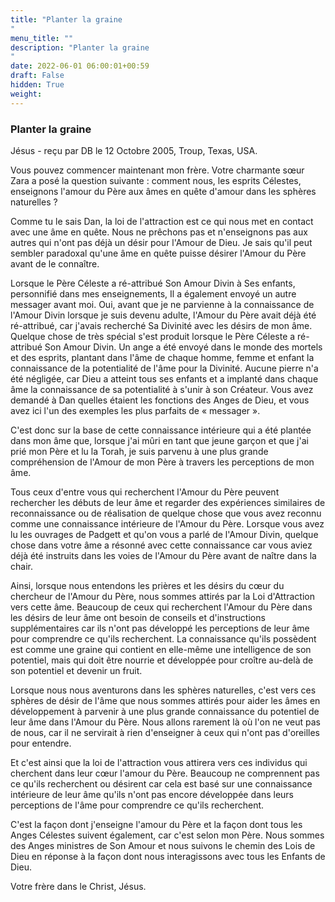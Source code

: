 ```yaml
---
title: "Planter la graine
"
menu_title: ""
description: "Planter la graine
"
date: 2022-06-01 06:00:01+00:59
draft: False
hidden: True
weight:
---
```

### Planter la graine

Jésus - reçu par DB le 12 Octobre 2005, Troup, Texas, USA.

Vous pouvez commencer maintenant mon frère. Votre charmante sœur Zara a posé la question suivante : comment nous, les esprits Célestes, enseignons l'amour du Père aux âmes en quête d'amour dans les sphères naturelles ?

Comme tu le sais Dan, la loi de l'attraction est ce qui nous met en contact avec une âme en quête. Nous ne prêchons pas et n'enseignons pas aux autres qui n'ont pas déjà un désir pour l'Amour de Dieu. Je sais qu'il peut sembler paradoxal qu'une âme en quête puisse désirer l'Amour du Père avant de le connaître.

Lorsque le Père Céleste a ré-attribué Son Amour Divin à Ses enfants, personnifié dans mes enseignements, Il a également envoyé un autre messager avant moi. Oui, avant que je ne parvienne à la connaissance de l'Amour Divin lorsque je suis devenu adulte, l'Amour du Père avait déjà été ré-attribué, car j'avais recherché Sa Divinité avec les désirs de mon âme. Quelque chose de très spécial s'est produit lorsque le Père Céleste a ré-attribué Son Amour Divin. Un ange a été envoyé dans le monde des mortels et des esprits, plantant dans l'âme de chaque homme, femme et enfant la connaissance de la potentialité de l'âme pour la Divinité. Aucune pierre n'a été négligée, car Dieu a atteint tous ses enfants et a implanté dans chaque âme la connaissance de sa potentialité à s'unir à son Créateur. Vous avez demandé à Dan quelles étaient les fonctions des Anges de Dieu, et vous avez ici l'un des exemples les plus parfaits de « messager ».

C'est donc sur la base de cette connaissance intérieure qui a été plantée dans mon âme que, lorsque j'ai mûri en tant que jeune garçon et que j'ai prié mon Père et lu la Torah, je suis parvenu à une plus grande compréhension de l'Amour de mon Père à travers les perceptions de mon âme.

Tous ceux d'entre vous qui recherchent l'Amour du Père peuvent rechercher les débuts de leur âme et regarder des expériences similaires de reconnaissance ou de réalisation de quelque chose que vous avez reconnu comme une connaissance intérieure de l'Amour du Père. Lorsque vous avez lu les ouvrages de Padgett et qu'on vous a parlé de l'Amour Divin, quelque chose dans votre âme a résonné avec cette connaissance car vous aviez déjà été instruits dans les voies de l'Amour du Père avant de naître dans la chair.

Ainsi, lorsque nous entendons les prières et les désirs du cœur du chercheur de l'Amour du Père, nous sommes attirés par la Loi d'Attraction vers cette âme. Beaucoup de ceux qui recherchent l'Amour du Père dans les désirs de leur âme ont besoin de conseils et d'instructions supplémentaires car ils n'ont pas développé les perceptions de leur âme pour comprendre ce qu'ils recherchent. La connaissance qu'ils possèdent est comme une graine qui contient en elle-même une intelligence de son potentiel, mais qui doit être nourrie et développée pour croître au-delà de son potentiel et devenir un fruit.

Lorsque nous nous aventurons dans les sphères naturelles, c'est vers ces sphères de désir de l'âme que nous sommes attirés pour aider les âmes en développement à parvenir à une plus grande connaissance du potentiel de leur âme dans l'Amour du Père. Nous allons rarement là où l'on ne veut pas de nous, car il ne servirait à rien d'enseigner à ceux qui n'ont pas d'oreilles pour entendre.

Et c'est ainsi que la loi de l'attraction vous attirera vers ces individus qui cherchent dans leur cœur l'amour du Père. Beaucoup ne comprennent pas ce qu'ils recherchent ou désirent car cela est basé sur une connaissance intérieure de leur âme qu'ils n'ont pas encore développée dans leurs perceptions de l'âme pour comprendre ce qu'ils recherchent.

C'est la façon dont j'enseigne l'amour du Père et la façon dont tous les Anges Célestes suivent également, car c'est selon mon Père. Nous sommes des Anges ministres de Son Amour et nous suivons le chemin des Lois de Dieu en réponse à la façon dont nous interagissons avec tous les Enfants de Dieu.

Votre frère dans le Christ, Jésus.